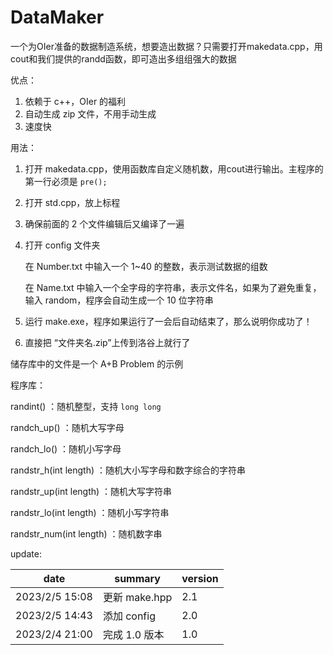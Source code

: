 # DataMaker
一个为OIer准备的数据制造系统，想要造出数据？只需要打开makedata.cpp，用cout和我们提供的randd函数，即可造出多组组强大的数据

优点：

1. 依赖于 c++，OIer 的福利
2. 自动生成 zip 文件，不用手动生成
3. 速度快

用法：
1. 打开 makedata.cpp，使用函数库自定义随机数，用cout进行输出。主程序的第一行必须是 `pre();`

2. 打开 std.cpp，放上标程

3. 确保前面的 2 个文件编辑后又编译了一遍

4. 打开 config 文件夹

   在 Number.txt 中输入一个 1~40 的整数，表示测试数据的组数

   在 Name.txt 中输入一个全字母的字符串，表示文件名，如果为了避免重复，输入 random，程序会自动生成一个 10 位字符串

5. 运行 make.exe，程序如果运行了一会后自动结束了，那么说明你成功了！

6. 直接把 “文件夹名.zip”上传到洛谷上就行了

储存库中的文件是一个 A+B Problem 的示例

程序库：

randint() ：随机整型，支持 `long long`

randch_up() ：随机大写字母

randch_lo() ：随机小写字母

randstr_h(int length) ：随机大小写字母和数字综合的字符串

randstr_up(int length) ：随机大写字符串

randstr_lo(int length) ：随机小写字符串

randstr_num(int length) ：随机数字串



update:

| date |   summary   |   version   |
| -------------- | ---- | ---- |
|      2023/2/5 15:08          | 更新 make.hpp | 2.1 |
|        2023/2/5 14:43        | 添加 config | 2.0 |
|2023/2/4 21:00 |完成 1.0 版本|1.0|

